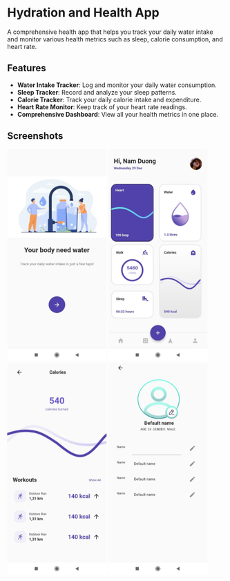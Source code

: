 # Hydration and Health App

A comprehensive health app that helps you track your daily water intake and monitor various health metrics such as sleep, calorie consumption, and heart rate.

## Features

- **Water Intake Tracker**: Log and monitor your daily water consumption.
- **Sleep Tracker**: Record and analyze your sleep patterns.
- **Calorie Tracker**: Track your daily calorie intake and expenditure.
- **Heart Rate Monitor**: Keep track of your heart rate readings.
- **Comprehensive Dashboard**: View all your health metrics in one place.

## Screenshots

<p >
  <img src="assets/screenshots/w1.jpg" alt="Screenshot 1" width="230"/>
  <img src="assets/screenshots/w2.jpg" alt="Screenshot 1" width="230"/>
  <img src="assets/screenshots/w3.jpg" alt="Screenshot 1" width="230"/>
  <img src="assets/screenshots/w4.jpg" alt="Screenshot 1" width="230"/>
</p>
